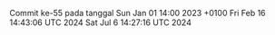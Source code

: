 Commit ke-55 pada tanggal Sun Jan 01 14:00 2023 +0100
Fri Feb 16 14:43:06 UTC 2024
Sat Jul  6 14:27:16 UTC 2024
